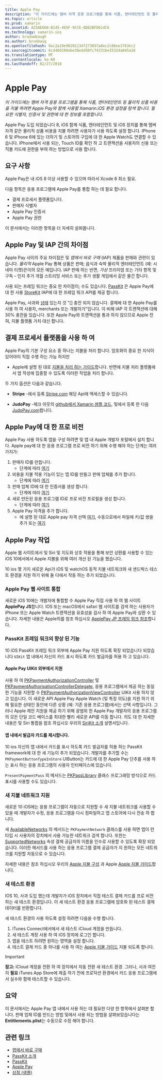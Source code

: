 ```yaml
---
title: Apple Pay
description: "이 가이드에는 멤버 자격 응용 프로그램을 통해 식품, 엔터테인먼트 등 물리적 상품 비용을 지불 하려면 Apple Pay와 함께 사용할 Xamarin.iOS 환경 설정을 탐색 합니다. 필요한 식별자, 인증서 및 권한에 대 한 정보를 포함합니다."
ms.topic: article
ms.prod: xamarin
ms.assetid: A25AE660-B145-465F-9CCE-8D82BFD614C6
ms.technology: xamarin-ios
author: bradumbaugh
ms.author: brumbaug
ms.openlocfilehash: 0ac2a19e9020113df273897a8ec2c86ee1763ec2
ms.sourcegitcommit: 6cd40d190abe38edd50fc74331be15324a845a28
ms.translationtype: MT
ms.contentlocale: ko-KR
ms.lasthandoff: 02/27/2018
---
```

# <a name="apple-pay"></a>Apple Pay

_이 가이드에는 멤버 자격 응용 프로그램을 통해 식품, 엔터테인먼트 등 물리적 상품 비용을 지불 하려면 Apple Pay와 함께 사용할 Xamarin.iOS 환경 설정을 탐색 합니다. 필요한 식별자, 인증서 및 권한에 대 한 정보를 포함합니다._


Apple Pay 도입 되었습니다 8, iOS 함께 식품, 엔터테인먼트 및 iOS 장치를 통해 멤버 자격 같은 물리적 상품 비용을 지불 하려면 사용자가 사용 하도록 설정 합니다. IPhone 6 및 iPhone 6에 있는 더하기 및 스토어의 구입에 대 한 Apple Watch도 연결할 수 있습니다. IPhone에서 사용 되는, Touch ID를 확인 하 고 트랜잭션을 사용자의 신용 또는 직불 카드에 권한을 부여 하는 방법으로 사용 합니다.


## <a name="requirements"></a>요구 사항

Apple Pay은 내 iOS 8 이상 사용할 수 있으며 따라서 Xcode 6 최소 필요.

다음 항목은 응용 프로그램에 Apple Pay를 통합 하는 데 필요 합니다.

 - 결제 프로세서 플랫폼입니다.
 - 판매자 식별자
 - Apple Pay 인증서
 - Apple Pay 권한

이 문서에서는 이러한 항목을 더 자세히 살펴봅니다.

## <a name="differences-between-apple-pay-and-iap"></a>Apple Pay 및 IAP 간의 차이점

Apple Pay 사이의 주요 차이점은 및 *앱에서 바로 구매* (IAP) 제품을 판매와 관련이 있습니다. *물리적* Apple Pay 통해 상품은 판매; 음식과 숙박 물리적 엔터테인먼트 (예: 시네마 티켓)은이의 모든 예입니다. IAP 판매 하는 반면, *가상* 프리미엄 또는 기타 항목 및 구독 – 인지 추가 개월 스트리밍 서비스 또는 추가 생활 게임에서 같은 물건 합니다.

사용 되는 프레임 워크는 중요 한 차이점이; 수도 있습니다. [PassKit](https://developer.apple.com/library/ios/documentation/PassKit/Reference/PKPaymentAuthorizationViewController_Ref/) 은 Apple Pay에 대 한 사용 [StoreKit](https://developer.apple.com/library/ios/documentation/PassKit/Reference/PKPaymentAuthorizationViewController_Ref/) IAP에 대 한 프레임 워크 API를 제공 합니다.

Apple Pay, 사과와 [상태](https://developer.apple.com/apple-pay/Getting-Started-with-Apple-Pay.pdf) 있는지 것 "[] 충전 되지 않습니다. 결제에 대 한 Apple Pay를 사용 하 여 사용자, merchants 또는 개발자가"입니다. 이 비해 IAP 각 트랜잭션에 대해 30% 충전을 있습니다. 또한 Apple Pay와 트랜잭션을 통과 하지 않으므로 Apple 전혀, 지불 플랫폼 거치 대신 합니다.


## <a name="using-a-payment-processor-platform"></a>결제 프로세서 플랫폼을 사용 하 여

Apple Pay의 기본 구성 요소 중 하나는 지불을 처리 합니다. 암호화의 중요 한 지식이 있어야이 직접 수행 하는 가능 하지만
- Apple에 설명 된 대로 [지불을 처리 하는 가이드](https://developer.apple.com/library/ios/ApplePay_Guide/ProcessPayment.html)합니다.
반면에 지불 처리 플랫폼에서 앱 작성에 집중할 수 있도록 이러한 작업을 처리 합니다.

두 가지 옵션은 다음과 같습니다.

- **Stripe** -에서 등록 [Stripe.com](https://stripe.com/) 해당 Api에 액세스할 수 있습니다.

- **JudoPay** -체크 아웃의 [github에서 Xamarin 샘플 코드](https://github.com/Judopay/Xamarin-Sample-App), 및에서 등록 한 다음 [JudoPay.com](https://www.judopay.com/)합니다.


## <a name="provisioning-for-apple-pay"></a>Apple Pay에 대 한 프로 비전

Apple Pay 사용 하도록 앱을 구성 하려면 및 앱 내 Apple 개발자 포털에서 설치 합니다. Apple pay에 대 한 응용 프로그램 프로 비전 하기 위해 수행 해야 하는 단계는 여러 가지가:

1. 판매자 ID를 만듭니다.
    - 단계에 따라 [여기](~/ios/deploy-test/provisioning/capabilities/apple-pay-capabilities.md#merchantid)
2. 비용을 지불 적용 기능이 있는 앱 ID를 만들고 판매 업체를 추가 합니다.
    - 단계에 따라 [여기](~/ios/deploy-test/provisioning/capabilities/apple-pay-capabilities.md#appid)
3. 판매 업체 ID에 대 한 인증서를 생성 합니다.
    - 단계에 따라 [여기](~/ios/deploy-test/provisioning/capabilities/apple-pay-capabilities.md#certificate)
4. 새로 만든된 응용 프로그램 ID로 프로 비전 프로필을 생성 합니다.
    - 단계에 따라 [여기](~/ios/get-started/installation/device-provisioning/manual-provisioning.md#provisioning)
5. Apple Pay 자격을 추가 합니다.
    - 에 설명 된 대로 Apple pay 자격 선택 [여기](~/ios/deploy-test/provisioning/entitlements.md), 수동으로에서 파일에 키/값 쌍을 추가 또는 [여기](~/ios/deploy-test/provisioning/entitlements.md)


## <a name="working-with-apple-pay"></a>Apple Pay 작업

Apple 웹 사이트에서 및 Siri 및 지도와 상호 작용을 통해 보안 상환를 사용할 수 있는 iOS 10에서에서 Apple 지불을 위해 여러 개선 된 기능을 했습니다.

10 ios 몇 가지 새로운 Api가 iOS 및 watchOS 동적 지불 네트워크와 새 샌드박스 테스트 환경을 지원 하기 위해 둘 다에서 작동 하는 추가 되었습니다.


### <a name="apple-pay-website-integration"></a>Apple Pay 웹 사이트 통합

새로운 iOS 10에는 개발자에 통합할 수 Apple Pay 직접 사용 하 여 웹 사이트 **ApplePay JS**합니다. IOS 또는 macOS에서 safari 웹 사이트를 검색 하는 사용자가 iPhone 또는 Apple Watch 트랜잭션을 유효성을 검사 하 여 Apple Pay와 상환 수 있습니다. 자세한 내용은 Apple의를 참조 하십시오 [ApplePay JP 프레임 워크 참조](https://developer.apple.com/reference/applepayjs)합니다.

### <a name="passkit-framework-enhancements"></a>PassKit 프레임 워크의 향상 된 기능

10 iOS PassKit 프레임 워크 외부에 Apple Pay 지원 하도록 확장 되었습니다 되었습니다 `UIKit` 앱 내에서 자신의 카드 표시 하도록 카드 발급자를 허용 하 고 있습니다.


#### <a name="supporting-apple-pay-outside-of-uikit"></a>Apple Pay UIKit 외부에서 지원

사용 하 여 [PKPaymentAuthorizationController](https://developer.apple.com/reference/passkit/pkpaymentauthorizationcontroller) 및 [PKPaymentAuthorixationControllerDelegate](https://developer.apple.com/reference/passkit/pkpaymentauthorizationcontrollerdelegate), 응용 프로그램에서 제공 하는 동일한 기능을 지원할 수 [ PKPaymentAuthorizationViewController](https://developer.apple.com/reference/passkit/pkpaymentauthorizationviewcontroller) UIKit 사용 하지 않고 있습니다. 이 새로운 API Apple Pay Apple Watch (및 특정 의도)을 지원 하기 위해 필요한 상태인 동안에 다른 상황 (예: 기존 응용 프로그램)에서는 선택 사항입니다. 그러나 Apple 제안 지원을 제공 하기 위해 광범위 한 Apple Pay 개발자의 응용 프로그램의 모든 단일 코드 베이스를 최대한 빨리 새로운 API를 이동 합니다. 의도 대 한 자세한 내용은 및 Siri 통합을 참조 하십시오 우리의 [SiriKit 소개](~/ios/platform/sirikit/index.md) 설명서입니다.

#### <a name="presenting-issuer-cards-from-within-apps"></a>앱 내에서 발급자 카드를 제시합니다.

10 ios 자신의 앱 내에서 카드를 표시 하도록 카드 발급자를 허용 하는 PassKit framework에 대 한 새 기능이 추가 되었습니다. 개발자를 추가할 수는 `PKPaymentButtonTypeInStore` UIButton는 카드에 대 한 Apple Pay 단추를 사용 하는 표시 하는 응용 프로그램의 사용자 인터페이스에 있습니다.

`PresentPaymentPass` 의 메서드는 [PKPassLibrary](https://developer.apple.com/reference/passkit/pkpasslibrary) 클래스 프로그래밍 방식으로 카드 표시를 사용할 수도 있습니다.

### <a name="new-payment-network-support"></a>새 지불 네트워크 지원

새로운 10 iOS에는 응용 프로그램이 자동으로 지원할 수 새 지불 네트워크를 사용할 수 있을 때 개발자가 수정, 응용 프로그램을 다시 컴파일하고 앱 스토어에 다시 전송 하 합니다.

새 [AvailableNetworks](https://developer.apple.com/reference/passkit/pkpaymentrequest/1833288-availablenetworks) 의 메서드는 `PKPaymentNetwork` 클래스를 사용 하면 앱이 런타임 시 사용자의 장치에서 사용 가능한 네트워크 검색 합니다. 또한는 [SupportedNetworks](https://developer.apple.com/reference/passkit/pkpaymentrequest/1619329-supportednetworks) 속성 결제 공급자의 이름을 인수로 사용할 수 있도록 확장 되었습니다. 이러한 메서드를 사용 하는 응용 프로그램 결제 공급자가 지 원하는 모든 네트워크를 지원할 자동으로 수 있습니다.

자세한 내용은 참조 하십시오 우리의 [Apple 지불 구성](~/ios/platform/apple-pay.md) 과 Apple [Apple 지불 가이드](https://developer.apple.com/apple-pay/)합니다.

### <a name="new-testing-environment"></a>새 테스트 환경

IOS 10, 사과 도입 했는데 개발자가 iOS 장치에서 직접 테스트 결제 카드를 프로 비전 하는 새 테스트 환경입니다. 이 새 테스트 환경 응용 프로그램에 암호화 된 테스트 결제 데이터를 반환합니다.

새 테스트 환경의 사용 하도록 설정 하려면 다음을 수행 합니다.

1. ITunes Connect에서에서 새 테스트 iCloud 계정을 만듭니다.
2. 새 테스트 계정 사용 하 여 iOS 장치에 로그인 합니다.
3. 앱을 테스트 하려면 원하는 영역을 설정 합니다.
4. 테스트 결제 카드 중 하나를 사용 하 여는 [Apple 지불 가이드](https://developer.apple.com/apple-pay/) 지불 되도록 합니다.

> [!IMPORTANT]
>  **참고:** iCloud 계정을 전환 하 여 장치에서 자동 전환 새 테스트 환경. 그러나, 사과 여전히 **필요** iTunes App Store에 제출 하기 전에 프로덕션 환경에서 카드 응용 프로그램에서 실수와 함께 테스트할 수 있습니다.

## <a name="summary"></a>요약

이 문서에서는 Apple Pay 앱 내에서 사용 하는 데 필요한 다양 한 항목에서 살펴본 합니다. 판매 업체 ID를 만드는 방법 및에서 사용 되는 방법을 살펴보았습니다는 **Entitlements.plist**는 수동으로 수정 해야 합니다.


## <a name="related-links"></a>관련 링크

- [앱에서 바로 구매](~/ios/platform/in-app-purchasing/index.md)
- [PassKit 소개](~/ios/platform/passkit.md)
- [PassKit](https://developer.apple.com/library/ios/documentation/PassKit/Reference/PKPaymentAuthorizationViewController_Ref/)
- [Apple Pay](https://developer.apple.com/apple-pay/)
- [상점 (샘플)](https://developer.xamarin.com/samples/monotouch/ios9/Emporium/)
